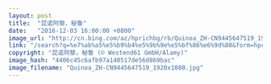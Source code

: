 ```yaml
---
layout: post
title:  "昆诺阿藜，秘鲁"
date:   "2016-12-03 16:00:00 +0800"
image_url: "http://cn.bing.com/az/hprichbg/rb/Quinoa_ZH-CN9445647519_1920x1080.jpg"
link: "/search?q=%e7%ab%a5%e5%b9%b4%e5%9b%9e%e5%bf%86%e6%9d%80&form=hpcapt&mkt=zh-cn"
copyright: "昆诺阿藜，秘鲁 (© Westend61 GmbH/Alamy)"
image_hash: "4406c45c6afb97a140517de56d869bac"
image_filename: "Quinoa_ZH-CN9445647519_1920x1080.jpg"
---
```

